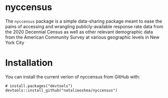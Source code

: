 # nyccensus

The `nyccensus` package is a simple data-sharing package meant to ease the pains of accessing and wrangling publicly-available response rate data from the 2020 Decennial Census as well as other relevant demographic data from the American Community Survey at various geographic levels in New York City

# Installation

You can install the current verion of nyccensus from GitHub with:

```
# install.packages("devtools")
devtools::install_github("natalieoshea/nyccensus")
```

